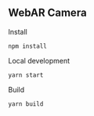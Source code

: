 
## WebAR Camera ##  
  
Install

    npm install
Local development

    yarn start
Build

    yarn build


